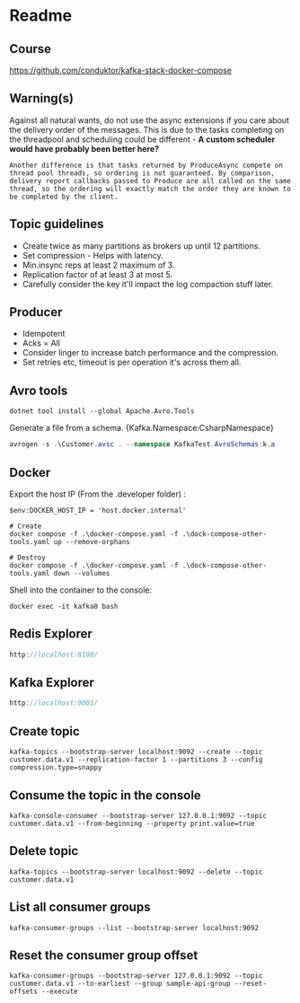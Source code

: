# Readme

## Course
https://github.com/conduktor/kafka-stack-docker-compose

## Warning(s)
Against all natural wants, do not use the async extensions if you care about the delivery order of the messages. 
This is due to the tasks completing on the threadpool and scheduling could be different - **A custom scheduler would have probably been better here?**

```
Another difference is that tasks returned by ProduceAsync compete on thread pool threads, so ordering is not guaranteed. By comparison, delivery report callbacks passed to Produce are all called on the same thread, so the ordering will exactly match the order they are known to be completed by the client.
```

## Topic guidelines

- Create twice as many partitions as brokers up until 12 partitions.
- Set compression - Helps with latency.
- Min.insync reps at least 2 maximum of 3.
- Replication factor of at least 3 at most 5.
- Carefully consider the key it'll impact the log compaction stuff later.

## Producer

- Idempotent
- Acks = All
- Consider linger to increase batch performance and the compression.
- Set retries etc, timeout is per operation it's across them all.

## Avro tools

```
dotnet tool install --global Apache.Avro.Tools
```

Generate a file from a schema. {Kafka.Namespace:CsharpNamespace}

```csharp
avrogen -s .\Customer.avsc . --namespace KafkaTest.AvroSchemas:k.a
```

## Docker

Export the host IP (From the .developer folder) :
```
$env:DOCKER_HOST_IP = 'host.docker.internal'

# Create
docker compose -f .\docker-compose.yaml -f .\dock-compose-other-tools.yaml up --remove-orphans

# Destroy
docker compose -f .\docker-compose.yaml -f .\dock-compose-other-tools.yaml down --volumes

```


Shell into the container to the console:
```
docker exec -it kafka0 bash
```

## Redis Explorer

```csharp
http://localhost:8100/
```
## Kafka Explorer

```csharp
http://localhost:9001/
```

## Create topic
```
kafka-topics --bootstrap-server localhost:9092 --create --topic customer.data.v1 --replication-factor 1 --partitions 3 --config compression.type=snappy
```

## Consume the topic in the console
```
kafka-console-consumer --bootstrap-server 127.0.0.1:9092 --topic customer.data.v1 --from-beginning --property print.value=true
```

## Delete topic
```
kafka-topics --bootstrap-server localhost:9092 --delete --topic customer.data.v1
```

## List all consumer groups
```
kafka-consumer-groups --list --bootstrap-server localhost:9092
```

## Reset the consumer group offset
```
kafka-consumer-groups --bootstrap-server 127.0.0.1:9092 --topic customer.data.v1 --to-earliest --group sample-api-group --reset-offsets --execute
```